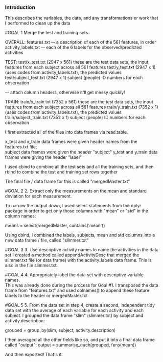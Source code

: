 

### Introduction

This describes the variables, the data, and any transformations or work that I performed to clean up the data


#GOAL 1
Merge the test and training sets.

OVERALL:
features.txt -- a description of each of the 561 features, in order
activity_labels.txt -- each of the 6 labels for the observed/predicted activities


TEST: 
test/x_test.txt (2947 x 561) these are the test data sets, the input features from each subject across all 561 features
test/y_test.txt (2947 x 1)  (uses codes from activity_labels.txt), the predicted values
test/subject_test.txt (2947 x 1) subject (people) ID numbers for each observation

-- attach column headers, otherwise it'll get messy quickly!

TRAIN: 
train/x_train.txt (7352 x 561) these are the test data sets, the input features from each subject across all 561 features
train/y_train.txt (7352 x 1)  (uses codes from activity_labels.txt), the predicted values
train/subject_train.txt (7352 x 1) subject (people) ID numbers for each observation

I first extracted all of the files into data frames via read.table.

x_test and x_train data frames were given header names from the features.txt file;  
subject data frames were given the header "subject" 
y_test and y_train data frames were giving the header "label"

I used cbind to combine all the test sets and all the training sets, and then rbind to combine
the test and training set rows together

The final file / data frame for this is called "mergedMaster.txt"


#GOAL 2
2. Extract only the measurements on the mean and standard deviation for each measurement.

To narrow the output down, I used select statements from the dplyr package in order to get 
only those columns with "mean" or "std" in the column names:

means = select(mergedMaster, contains('mean'))

Using cbind, I combined the labels, subjects, mean and std columns into a new data frame / 
file, called "slimmer.txt"


#GOAL 3
3. Use descriptive activity names to name the activities in the data set
I created a method called appendActivityDesc that merged the slimmer.txt file (or data frame) 
with the activity_labels data frame.  This is also in the file slimmer.txt.


#GOAL 4
4. Appropriately label the data set with descriptive variable names.  
This was already done during the process for Goal #1.  I transposed the data frame from 
"features.txt" and used colnames() to append these feature labels to the header or mergedMaster.txt

#GOAL 5
5. From the data set in step 4, create a second, independent tidy data set with the average of each variable for each activity and each subject.
I grouped the data frame "slim" (slimmer.txt) by subject and activity.description:

grouped = group_by(slim, subject, activity.description)

I then averaged all the other fields like so, and put it into a final data frame called "output":
output = summarise_each(grouped, funs(mean))

And then exported!  That's it.



